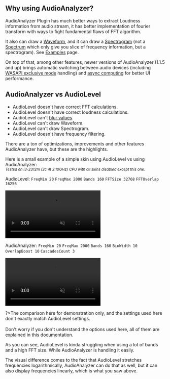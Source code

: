 ## Why using AudioAnalyzer?

AudioAnalyzer Plugin has much better ways to extract Loudness information from audio stream, it has better implementation of fourier transform with ways to fight fundamental flaws of FFT algorithm.

It also can draw a [Waveform](/docs/examples/waveform.md), and it can draw a [Spectrogram](/docs/examples/spectrogram.md) (not a [Spectrum](/docs/examples/spectrum.md) which only give you slice of frequency information, but a spectrogram). See [Examples](/docs/examples/examples.md) page.

On top of that, among other features, newer versions of AudioAnalyzer (1.1.5 and up) brings automatic switching between audio devices (including [WASAPI exclusive mode](/docs/plugin-structure/parent?id=exclusive-mode) handling) and [async computing](/docs/plugin-structure/parent?id=threading) for better UI performance.

## AudioAnalyzer vs AudioLevel

- AudioLevel doesn't have correct FFT calculations.
- AudioLevel doesn't have correct loudness calculations.
- AudioLevel can't [blur values](/docs/handler-types/handler-types?id=uniformblur).
- AudioLevel can't draw Waveform.
- AudioLevel can't draw Spectrogram.
- AudioLevel doesn't have frequency filtering.

There are a ton of optimizations, improvements and other features AudioAnalyzer have, but these are the highlights.

Here is a small example of a simple skin using AudioLevel vs using AudioAnalyzer:<br/>
<small><i>Tested on i3-2312m (2c 4t 2.10GHz) CPU with all skins disabled except this one.</i></small>

AudioLevel: `FreqMin 20` `FreqMax 2000` `Bands 160` `FFTSize 32768` `FFTOverlap 16256`

<video src="docs/examples/resources/test-audiolevel.mp4" autoplay loop muted title="Using AudioLevel"></video>

AudioAnalyzer: `FreqMin 20` `FreqMax 2000` `Bands 160` `BinWidth 10` `OverlapBoost 10` `CascadesCount 3`

<video src="docs/examples/resources/test-audioanalyzer.mp4" autoplay loop muted title="Using AudioAnalyzer"></video>

?>The comparison here for demonstration only, and the settings used here don't exactly match AudioLevel settings.<br/><br/>Don't worry if you don't understand the options used here, all of them are explained in this documentation.

As you can see, AudioLevel is kinda struggling when using a lot of bands and a high FFT size. While AudioAnalyzer is handling it easily.

The visual difference comes to the fact that AudioLevel stretches frequencies logarithmically, AudioAnalyzer can do that as well, but it can also display frequencies linearly, which is what you saw above.
